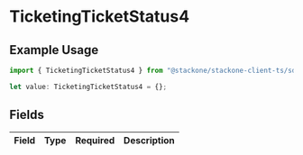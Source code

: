 # TicketingTicketStatus4

## Example Usage

```typescript
import { TicketingTicketStatus4 } from "@stackone/stackone-client-ts/sdk/models/shared";

let value: TicketingTicketStatus4 = {};
```

## Fields

| Field       | Type        | Required    | Description |
| ----------- | ----------- | ----------- | ----------- |